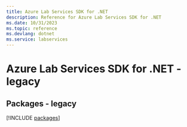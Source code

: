 ```yaml
---
title: Azure Lab Services SDK for .NET
description: Reference for Azure Lab Services SDK for .NET
ms.date: 10/31/2023
ms.topic: reference
ms.devlang: dotnet
ms.service: labservices
---
```

# Azure Lab Services SDK for .NET - legacy
## Packages - legacy
[!INCLUDE [packages](lab-services-index.md)]